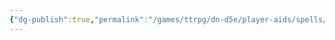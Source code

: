 ```yaml
---
{"dg-publish":true,"permalink":"/games/ttrpg/dn-d5e/player-aids/spells/level-5/endure/","tags":["ttrpg/dnd/5e","spell"],"noteIcon":""}
---
```


